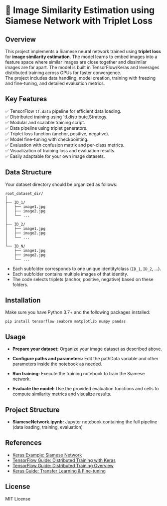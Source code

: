 # 🧠 Image Similarity Estimation using Siamese Network with Triplet Loss

## Overview

This project implements a Siamese neural network trained using **triplet loss** for **image similarity estimation**. The model learns to embed images into a feature space where similar images are close together and dissimilar images are far apart. The model is built in TensorFlow/Keras and leverages distributed training across GPUs for faster convergence.  
The project includes data handling, model creation, training with freezing and fine-tuning, and detailed evaluation metrics.

## Key Features
 ✅ TensorFlow `tf.data` pipeline for efficient data loading.  
 ✅ Distributed training using `tf.distribute.Strategy.  
 ✅ Modular and scalable training script.  
 ✅ Data pipeline using triplet generators.  
 ✅ Triplet loss function (anchor, positive, negative).  
 ✅ Model fine-tuning with checkpointing.  
 ✅ Evaluation with confusion matrix and per-class metrics.  
 ✅ Visualization of training loss and evaluation results.  
 ✅ Easily adaptable for your own image datasets.  

## Data Structure

Your dataset directory should be organized as follows:

```
root_dataset_dir/
│
├── ID_1/
│   ├── image1.jpg
│   ├── image2.jpg
│   └── ...
│
├── ID_2/
│   ├── image1.jpg
│   ├── image2.jpg
│   └── ...
│
└── ID_N/
    ├── image1.jpg
    ├── image2.jpg
    └── ...
```

- Each subfolder corresponds to one unique identity/class (`ID_1`, `ID_2`, …).
- Each subfolder contains multiple images of that identity.
- The code selects triplets (anchor, positive, negative) based on these folders.

## Installation
Make sure you have Python 3.7+ and the following packages installed:

```
pip install tensorflow seaborn matplotlib numpy pandas
```

## Usage
* **Prepare your dataset:**
Organize your image dataset as described above.

* **Configure paths and parameters:**
Edit the pathData variable and other parameters inside the notebook as needed.

* **Run training:**
Execute the training notebook to train the Siamese network.

* **Evaluate the model:**
Use the provided evaluation functions and cells to compute similarity metrics and visualize results.

## Project Structure
* **SiameseNetwork.ipynb:** Jupyter notebook containing the full pipeline (data loading, training, evaluation)

## References

- [Keras Example: Siamese Network](https://keras.io/examples/vision/siamese_network/)
- [TensorFlow Guide: Distributed Training with Keras](https://www.tensorflow.org/tutorials/distribute/keras)
- [TensorFlow Guide: Distributed Training Overview](https://www.tensorflow.org/guide/distributed_training)
- [Keras Guide: Transfer Learning & Fine-tuning](https://keras.io/guides/transfer_learning/)

## License
MIT License

